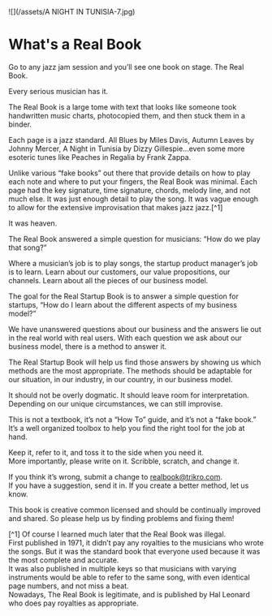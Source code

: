 ![](/assets/A NIGHT IN TUNISIA-7.jpg)
# What's a Real Book

Go to any jazz jam session and you’ll see one book on stage. The Real Book.  

Every serious musician has it.

The Real Book is a large tome with text that looks like someone took handwritten music charts, photocopied them, and then stuck them in a binder.

Each page is a jazz standard. All Blues by Miles Davis, Autumn Leaves by Johnny Mercer, A Night in Tunisia by Dizzy Gillespie...even some more esoteric tunes like Peaches in Regalia by Frank Zappa.

Unlike various “fake books” out there that provide details on how to play each note and where to put your fingers, the Real Book was minimal. Each page had the key signature, time signature, chords, melody line, and not much else. It was just enough detail to play the song. It was vague enough to allow for the extensive improvisation that makes jazz jazz.[^1]

It was heaven.

The Real Book answered a simple question for musicians: “How do we play that song?”

Where a musician’s job is to play songs, the startup product manager’s job is to learn. Learn about our customers, our value propositions, our channels. Learn about all the pieces of our business model.

The goal for the Real Startup Book is to answer a simple question for startups, “How do I learn about the different aspects of my business model?”

We have unanswered questions about our business and the answers lie out in the real world with real users. With each question we ask about our business model, there is a method to answer it.

The Real Startup Book will help us find those answers by showing us which methods are the most appropriate. The methods should be adaptable for our situation, in our industry, in our country, in our business model.

It should not be overly dogmatic. It should leave room for interpretation. Depending on our unique circumstances, we can still improvise.

This is not a textbook, it’s not a “How To” guide, and it’s not a “fake book.” It’s a well organized toolbox to help you find the right tool for the job at hand.  

Keep it, refer to it, and toss it to the side when you need it.  
More importantly, please write on it. Scribble, scratch, and change it.  

If you think it’s wrong, submit a change to realbook@trikro.com.  
If you have a suggestion, send it in. If you create a better method, let us know.  

This book is creative common licensed and should be continually improved and shared. So please help us by finding problems and fixing them!

[^1] Of course I learned much later that the Real Book was illegal.  
First published in 1971, it didn’t pay any royalties to the musicians who wrote the songs. But it was the standard book that everyone used because it was the most complete and accurate.  
It was also published in multiple keys so that musicians with varying instruments would be able to refer to the same song, with even identical page numbers, and not miss a beat.  
Nowadays, The Real Book is legitimate, and is published by Hal Leonard who does pay royalties as appropriate.

